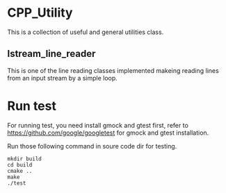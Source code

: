 # CPP_Utility
This is a collection of useful and general utilities class.

## Istream_line_reader
This is one of the line reading classes implemented makeing reading lines from an input stream by a simple loop.

# Run test
For running test, you need install gmock and gtest first, refer to https://github.com/google/googletest for gmock and gtest installation.

Run those following command in soure code dir for testing.
```
mkdir build
cd build
cmake ..
make
./test
```
